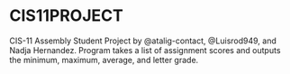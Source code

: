 # CIS11PROJECT

CIS-11 Assembly Student Project by @atalig-contact, @Luisrod949, and Nadja Hernandez. Program takes a list of assignment scores and outputs the minimum, maximum, average, and letter grade.
